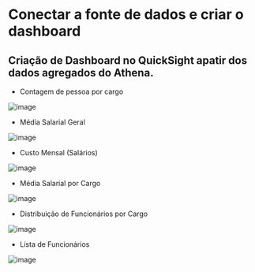 # Conectar a fonte de dados e criar o dashboard

## Criação de Dashboard no QuickSight apatir dos dados agregados do Athena.

- Contagem de pessoa por cargo

![image](https://github.com/user-attachments/assets/7f77d59f-1ca1-453a-9e7d-f25ce324730b)

- Média Salarial Geral

![image](https://github.com/user-attachments/assets/d4d9315d-089f-4900-b953-700300a870b9)

- Custo Mensal (Salários)

![image](https://github.com/user-attachments/assets/b4442c0b-db09-42c8-bce5-e35b921f2ff4)

- Média Salarial por Cargo

![image](https://github.com/user-attachments/assets/9e4d4011-c4fb-47b3-b42d-2badc3eac1d4)

- Distribuição de Funcionários por Cargo
  
![image](https://github.com/user-attachments/assets/1d111479-9fb8-4561-9c02-3a123d3b2e50)

- Lista de Funcionários
 
![image](https://github.com/user-attachments/assets/ab68e643-66c0-4023-a504-ea686a4df967)


















